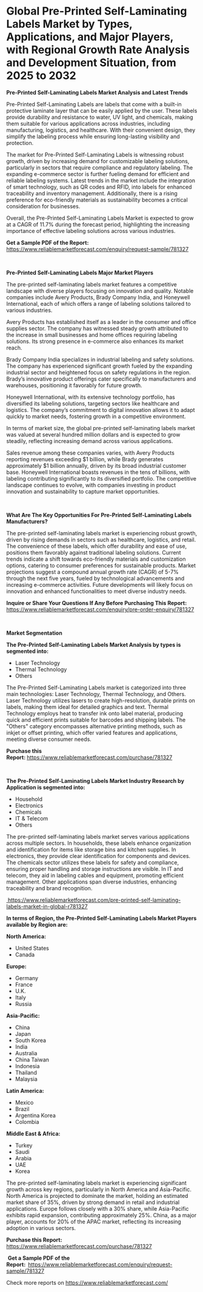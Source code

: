 <p><h1>Global Pre-Printed Self-Laminating Labels Market by Types, Applications, and Major Players, with Regional Growth Rate Analysis and Development Situation, from 2025 to 2032</h1></p><p><strong>Pre-Printed Self-Laminating Labels Market Analysis and Latest Trends</strong></p>
<p><p>Pre-Printed Self-Laminating Labels are labels that come with a built-in protective laminate layer that can be easily applied by the user. These labels provide durability and resistance to water, UV light, and chemicals, making them suitable for various applications across industries, including manufacturing, logistics, and healthcare. With their convenient design, they simplify the labeling process while ensuring long-lasting visibility and protection.</p><p>The market for Pre-Printed Self-Laminating Labels is witnessing robust growth, driven by increasing demand for customizable labeling solutions, particularly in sectors that require compliance and regulatory labeling. The expanding e-commerce sector is further fueling demand for efficient and reliable labeling systems. Latest trends in the market include the integration of smart technology, such as QR codes and RFID, into labels for enhanced traceability and inventory management. Additionally, there is a rising preference for eco-friendly materials as sustainability becomes a critical consideration for businesses. </p><p>Overall, the Pre-Printed Self-Laminating Labels Market is expected to grow at a CAGR of 11.7% during the forecast period, highlighting the increasing importance of effective labeling solutions across various industries.</p></p>
<p><strong>Get a Sample PDF of the Report:&nbsp;</strong> <a href="https://www.reliablemarketforecast.com/enquiry/request-sample/781327?utm_campaign=2721&utm_medium=2&utm_source=Github&utm_content=ia&utm_term=26032025&utm_id=pre-printed-self-laminating-labels">https://www.reliablemarketforecast.com/enquiry/request-sample/781327</a></p>
<p>&nbsp;</p>
<p><strong>Pre-Printed Self-Laminating Labels Major Market Players</strong></p>
<p><p>The pre-printed self-laminating labels market features a competitive landscape with diverse players focusing on innovation and quality. Notable companies include Avery Products, Brady Company India, and Honeywell International, each of which offers a range of labeling solutions tailored to various industries.</p><p>Avery Products has established itself as a leader in the consumer and office supplies sector. The company has witnessed steady growth attributed to the increase in small businesses and home offices requiring labeling solutions. Its strong presence in e-commerce also enhances its market reach.</p><p>Brady Company India specializes in industrial labeling and safety solutions. The company has experienced significant growth fueled by the expanding industrial sector and heightened focus on safety regulations in the region. Brady’s innovative product offerings cater specifically to manufacturers and warehouses, positioning it favorably for future growth.</p><p>Honeywell International, with its extensive technology portfolio, has diversified its labeling solutions, targeting sectors like healthcare and logistics. The company’s commitment to digital innovation allows it to adapt quickly to market needs, fostering growth in a competitive environment.</p><p>In terms of market size, the global pre-printed self-laminating labels market was valued at several hundred million dollars and is expected to grow steadily, reflecting increasing demand across various applications.</p><p>Sales revenue among these companies varies, with Avery Products reporting revenues exceeding $1 billion, while Brady generates approximately $1 billion annually, driven by its broad industrial customer base. Honeywell International boasts revenues in the tens of billions, with labeling contributing significantly to its diversified portfolio. The competitive landscape continues to evolve, with companies investing in product innovation and sustainability to capture market opportunities.</p></p>
<p>&nbsp;</p>
<p><strong>What Are The Key Opportunities For Pre-Printed Self-Laminating Labels Manufacturers?</strong></p>
<p><p>The pre-printed self-laminating labels market is experiencing robust growth, driven by rising demands in sectors such as healthcare, logistics, and retail. The convenience of these labels, which offer durability and ease of use, positions them favorably against traditional labeling solutions. Current trends indicate a shift towards eco-friendly materials and customization options, catering to consumer preferences for sustainable products. Market projections suggest a compound annual growth rate (CAGR) of 5-7% through the next five years, fueled by technological advancements and increasing e-commerce activities. Future developments will likely focus on innovation and enhanced functionalities to meet diverse industry needs.</p></p>
<p><strong>Inquire or Share Your Questions If Any Before Purchasing This Report:</strong> <a href="https://www.reliablemarketforecast.com/enquiry/pre-order-enquiry/781327?utm_campaign=2721&utm_medium=2&utm_source=Github&utm_content=ia&utm_term=26032025&utm_id=pre-printed-self-laminating-labels">https://www.reliablemarketforecast.com/enquiry/pre-order-enquiry/781327</a></p>
<p>&nbsp;</p>
<p><strong>Market Segmentation</strong></p>
<p><strong>The Pre-Printed Self-Laminating Labels Market Analysis by types is segmented into:</strong></p>
<p><ul><li>Laser Technology</li><li>Thermal Technology</li><li>Others</li></ul></p>
<p><p>The Pre-Printed Self-Laminating Labels market is categorized into three main technologies: Laser Technology, Thermal Technology, and Others. Laser Technology utilizes lasers to create high-resolution, durable prints on labels, making them ideal for detailed graphics and text. Thermal Technology employs heat to transfer ink onto label material, producing quick and efficient prints suitable for barcodes and shipping labels. The "Others" category encompasses alternative printing methods, such as inkjet or offset printing, which offer varied features and applications, meeting diverse consumer needs.</p></p>
<p><strong>Purchase this Report:&nbsp;</strong><a href="https://www.reliablemarketforecast.com/purchase/781327?utm_campaign=2721&utm_medium=2&utm_source=Github&utm_content=ia&utm_term=26032025&utm_id=pre-printed-self-laminating-labels">https://www.reliablemarketforecast.com/purchase/781327</a></p>
<p>&nbsp;</p>
<p><strong>The Pre-Printed Self-Laminating Labels Market Industry Research by Application is segmented into:</strong></p>
<p><ul><li>Household</li><li>Electronics</li><li>Chemicals</li><li>IT & Telecom</li><li>Others</li></ul></p>
<p><p>The pre-printed self-laminating labels market serves various applications across multiple sectors. In households, these labels enhance organization and identification for items like storage bins and kitchen supplies. In electronics, they provide clear identification for components and devices. The chemicals sector utilizes these labels for safety and compliance, ensuring proper handling and storage instructions are visible. In IT and telecom, they aid in labeling cables and equipment, promoting efficient management. Other applications span diverse industries, enhancing traceability and brand recognition.</p></p>
<p><a href="https://www.reliablemarketforecast.com/pre-printed-self-laminating-labels-market-in-global-r781327?utm_campaign=2721&utm_medium=2&utm_source=Github&utm_content=ia&utm_term=26032025&utm_id=pre-printed-self-laminating-labels">&nbsp;https://www.reliablemarketforecast.com/pre-printed-self-laminating-labels-market-in-global-r781327</a></p>
<p><strong>In terms of Region, the Pre-Printed Self-Laminating Labels Market Players available by Region are:</strong></p>
<p>
    <p> <strong> North America: </strong>
        <ul>
            <li>United States</li>
            <li>Canada</li>
        </ul>
        </p> 
    <p> <strong> Europe: </strong>
        <ul>
            <li>Germany</li>
            <li>France</li>
            <li>U.K.</li>
            <li>Italy</li>
            <li>Russia</li>
        </ul>
        </p> 
    <p> <strong> Asia-Pacific: </strong>
        <ul>
            <li>China</li>
            <li>Japan</li>
            <li>South Korea</li>
            <li>India</li>
            <li>Australia</li>
            <li>China Taiwan</li>
            <li>Indonesia</li>
            <li>Thailand</li>
            <li>Malaysia</li>
        </ul>
        </p> 
    <p> <strong> Latin America: </strong>
        <ul>
            <li>Mexico</li>
            <li>Brazil</li>
            <li>Argentina Korea</li>
            <li>Colombia</li>
        </ul>
        </p> 
    <p> <strong> Middle East & Africa: </strong>
        <ul>
            <li>Turkey</li>
            <li>Saudi</li>
            <li>Arabia</li>
            <li>UAE</li>
            <li>Korea</li>
        </ul>
    </p>
    </p>
<p><p>The pre-printed self-laminating labels market is experiencing significant growth across key regions, particularly in North America and Asia-Pacific. North America is projected to dominate the market, holding an estimated market share of 35%, driven by strong demand in retail and industrial applications. Europe follows closely with a 30% share, while Asia-Pacific exhibits rapid expansion, contributing approximately 25%. China, as a major player, accounts for 20% of the APAC market, reflecting its increasing adoption in various sectors.</p></p>
<p><strong>Purchase this Report: </strong><a href="https://www.reliablemarketforecast.com/purchase/781327?utm_campaign=2721&utm_medium=2&utm_source=Github&utm_content=ia&utm_term=26032025&utm_id=pre-printed-self-laminating-labels">https://www.reliablemarketforecast.com/purchase/781327</a></p>
<p>&nbsp;<strong>Get a Sample PDF of the Report:&nbsp;&nbsp;</strong><a href="https://www.reliablemarketforecast.com/enquiry/request-sample/781327?utm_campaign=2721&utm_medium=2&utm_source=Github&utm_content=ia&utm_term=26032025&utm_id=pre-printed-self-laminating-labels">https://www.reliablemarketforecast.com/enquiry/request-sample/781327</a></p>
<p><strong></strong></p>
<p>Check more reports on <a href="https://www.reliablemarketforecast.com/?utm_campaign=2721&utm_medium=2&utm_source=Github&utm_content=ia&utm_term=26032025&utm_id=pre-printed-self-laminating-labels">https://www.reliablemarketforecast.com/</a></p>